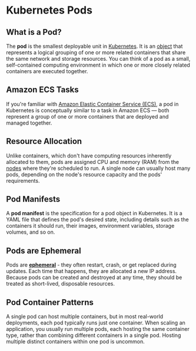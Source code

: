 
# Kubernetes Pods

## What is a Pod?

The **pod** is the smallest deployable unit in [Kubernetes](../what-is-kubernetes).
It is an [object](../objects) that represents a logical grouping of one or more related containers that share the same 
network and storage resources. 
You can think of a pod as a small, self-contained computing environment in which one or more closely related containers 
are executed together.

## Amazon ECS Tasks

If you're familiar with [Amazon Elastic Container Service (ECS)](https://aws.amazon.com/ecs/), a pod in Kubernetes is 
conceptually similar to a task in Amazon ECS — both represent a group of one or more containers that are deployed and 
managed together.

## Resource Allocation

Unlike containers, which don't have computing resources inherently allocated to them, pods are assigned CPU and memory
(RAM) from the [nodes](../architecture#nodes) where they're scheduled to run. A single node can usually host many pods,
depending on the node's resource capacity and the pods' requirements.

## Pod Manifests

A **pod manifest** is the specification for a pod object in Kubernetes. 
It is a YAML file that defines the pod's desired state, including details such as the containers it should run, their 
images, environment variables, storage volumes, and so on.

## Pods are Ephemeral

Pods are [**ephemeral**](../../concepts/ephemerality) - they often restart, crash, or get replaced during updates.
Each time that happens, they are allocated a new IP address.
Because pods can be created and destroyed at any time, they should be treated as short-lived, disposable resources.

## Pod Container Patterns

A single pod can host multiple containers, but in most real-world deployments, each pod typically runs just one 
container. When scaling an application, you usually run multiple pods, each hosting the same container type, rather than 
combining different containers in a single pod. Hosting multiple distinct containers within one pod is uncommon.

